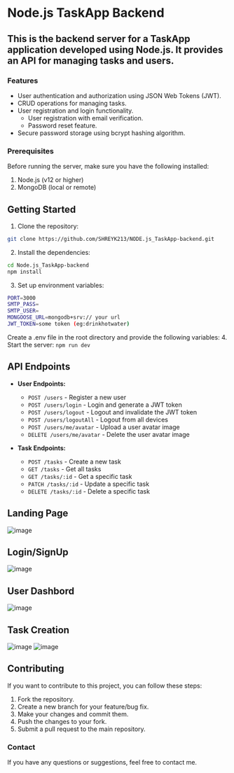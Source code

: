 # Node.js TaskApp Backend
## This is the backend server for a TaskApp application developed using Node.js. It provides an API for managing tasks and users.

### Features
- User authentication and authorization using JSON Web Tokens (JWT).
- CRUD operations for managing tasks.
- User registration and login functionality.
  - User registration with email verification.
  - Password reset feature.
- Secure password storage using bcrypt hashing algorithm.

### Prerequisites
Before running the server, make sure you have the following installed:

1. Node.js (v12 or higher)
2. MongoDB (local or remote)


## Getting Started
1. Clone the repository:
```bash
git clone https://github.com/SHREYK213/NODE.js_TaskApp-backend.git
```
2. Install the dependencies:
```bash
cd Node.js_TaskApp-backend
npm install
```
3. Set up environment variables:
```bash
PORT=3000
SMTP_PASS=
SMTP_USER=
MONGOOSE_URL=mongodb+srv:// your url
JWT_TOKEN=some token (eg:drinkhotwater)
```

Create a .env file in the root directory and provide the following variables:
4. Start the server:
```npm run dev```

## API Endpoints

- **User Endpoints:**

  - `POST /users` - Register a new user
  - `POST /users/login` - Login and generate a JWT token
  - `POST /users/logout` - Logout and invalidate the JWT token
  - `POST /users/logoutAll` - Logout from all devices
  - `POST /users/me/avatar` - Upload a user avatar image
  - `DELETE /users/me/avatar` - Delete the user avatar image

- **Task Endpoints:**

  - `POST /tasks` - Create a new task
  - `GET /tasks` - Get all tasks
  - `GET /tasks/:id` - Get a specific task
  - `PATCH /tasks/:id` - Update a specific task
  - `DELETE /tasks/:id` - Delete a specific task

## Landing Page
![image](https://github.com/SHREYK213/NODE.js_TaskApp-backend/assets/98221778/c7a17a00-5de9-4a87-be98-a87cea01f83b)
## Login/SignUp
![image](https://github.com/SHREYK213/NODE.js_TaskApp-backend/assets/98221778/0d6884b7-8082-4d53-9122-cffc1d6f07e7)
## User Dashbord
![image](https://github.com/SHREYK213/NODE.js_TaskApp-backend/assets/98221778/990133d2-955c-40d4-a3de-e2838489bae4)
## Task Creation
![image](https://github.com/SHREYK213/NODE.js_TaskApp-backend/assets/98221778/ee42adb5-1412-459b-b764-3b1b71b3e4a5)
![image](https://github.com/SHREYK213/NODE.js_TaskApp-backend/assets/98221778/3cd0ced6-9e38-4d1e-a539-89cd5a2fca86)


## Contributing
If you want to contribute to this project, you can follow these steps:

1. Fork the repository.
2. Create a new branch for your feature/bug fix.
3. Make your changes and commit them.
4. Push the changes to your fork.
5. Submit a pull request to the main repository.

### Contact
If you have any questions or suggestions, feel free to contact me.


